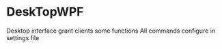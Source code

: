 # DeskTopWPF
Desktop interface grant clients some functions
All commands configure in settings file
